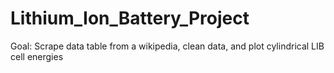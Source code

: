 # Lithium_Ion_Battery_Project
Goal: Scrape data table from a wikipedia, clean data, and plot cylindrical LIB cell energies
